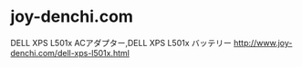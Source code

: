 joy-denchi.com
==============

DELL XPS L501x ACアダプター,DELL XPS L501x バッテリー http://www.joy-denchi.com/dell-xps-l501x.html 